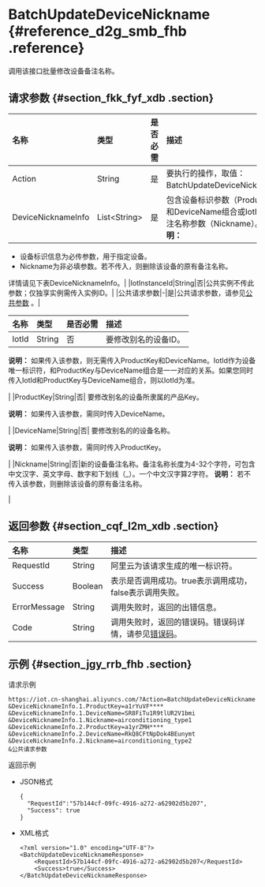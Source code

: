 # BatchUpdateDeviceNickname {#reference_d2g_smb_fhb .reference}

调用该接口批量修改设备备注名称。

## 请求参数 {#section_fkk_fyf_xdb .section}

|名称|类型|是否必需|描述|
|:-|:-|:---|:-|
|Action|String|是|要执行的操作，取值：BatchUpdateDeviceNickname。|
|DeviceNicknameInfo|List<String\>|是|包含设备标识参数（ProductKey和DeviceName组合或IotId）和备注名称参数（Nickname）。 **说明：** 

-   设备标识信息为必传参数，用于指定设备。
-   Nickname为非必填参数。若不传入，则删除该设备的原有备注名称。

 详情请见下表DeviceNicknameInfo。|
|IotInstanceId|String|否|公共实例不传此参数；仅独享实例需传入实例ID。|
|公共请求参数|-|是|公共请求参数，请参见[公共参数](intl.zh-CN/云端开发指南/云端API参考/公共参数.md#) 。|

|名称|类型|是否必需|描述|
|:-|:-|:---|:-|
|IotId|String|否| 要修改别名的设备ID。

 **说明：** 如果传入该参数，则无需传入ProductKey和DeviceName。IotId作为设备唯一标识符，和ProductKey与DeviceName组合是一一对应的关系。如果您同时传入IotId和ProductKey与DeviceName组合，则以IotId为准。

 |
|ProductKey|String|否| 要修改别名的设备所隶属的产品Key。

 **说明：** 如果传入该参数，需同时传入DeviceName。

 |
|DeviceName|String|否| 要修改别名的的设备名称。

 **说明：** 如果传入该参数，需同时传入ProductKey。

 |
|Nickname|String|否|新的设备备注名称。备注名称长度为4-32个字符，可包含中文汉字、英文字母、数字和下划线（\_）。一个中文汉字算2字符。 **说明：** 若不传入该参数，则删除该设备的原有备注名称。

 |

## 返回参数 {#section_cqf_l2m_xdb .section}

|名称|类型|描述|
|:-|:-|:-|
|RequestId|String|阿里云为该请求生成的唯一标识符。|
|Success|Boolean|表示是否调用成功。true表示调用成功，false表示调用失败。|
|ErrorMessage|String|调用失败时，返回的出错信息。|
|Code|String|调用失败时，返回的错误码。错误码详情，请参见[错误码](intl.zh-CN/云端开发指南/云端API参考/错误码.md#)。|

## 示例 {#section_jgy_rrb_fhb .section}

请求示例

``` {#codeblock_5jo_xwb_m3c}
https://iot.cn-shanghai.aliyuncs.com/?Action=BatchUpdateDeviceNickname
&DeviceNicknameInfo.1.ProductKey=a1rYuVF****
&DeviceNicknameInfo.1.DeviceName=SR8FiTu1R9tlUR2V1bmi
&DeviceNicknameInfo.1.Nickname=airconditioning_type1
&DeviceNicknameInfo.2.ProductKey=a1yrZMH****
&DeviceNicknameInfo.2.DeviceName=RkQ8CFtNpDok4BEunymt
&DeviceNicknameInfo.2.Nickname=airconditioning_type2
&公共请求参数
```

返回示例

-   JSON格式

    ``` {#codeblock_u1y_a24_vju}
    {
      "RequestId":"57b144cf-09fc-4916-a272-a62902d5b207",
      "Success": true
    }
    ```

-   XML格式

    ``` {#codeblock_fal_w32_44w}
    <?xml version="1.0" encoding="UTF-8"?>
    <BatchUpdateDeviceNicknameResponse>
        <RequestId>57b144cf-09fc-4916-a272-a62902d5b207</RequestId>
        <Success>true</Success>
    </BatchUpdateDeviceNicknameResponse>
    ```


